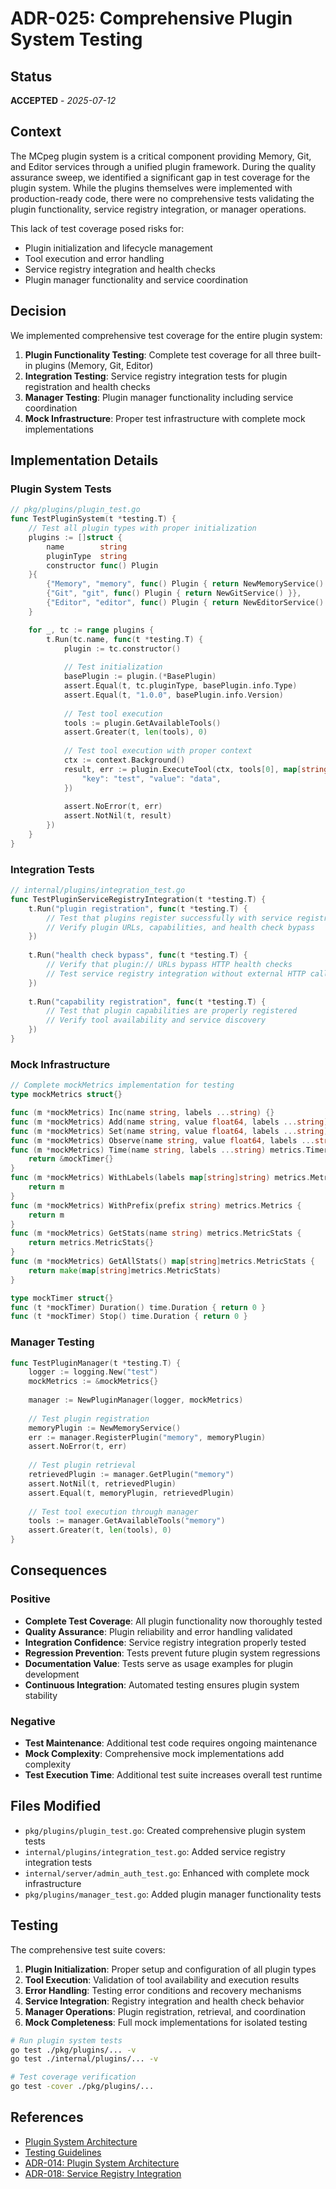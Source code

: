 # ADR-025: Comprehensive Plugin System Testing

## Status
**ACCEPTED** - *2025-07-12*

## Context
The MCpeg plugin system is a critical component providing Memory, Git, and Editor services through a unified plugin framework. During the quality assurance sweep, we identified a significant gap in test coverage for the plugin system. While the plugins themselves were implemented with production-ready code, there were no comprehensive tests validating the plugin functionality, service registry integration, or manager operations.

This lack of test coverage posed risks for:
- Plugin initialization and lifecycle management
- Tool execution and error handling
- Service registry integration and health checks
- Plugin manager functionality and service coordination

## Decision
We implemented comprehensive test coverage for the entire plugin system:

1. **Plugin Functionality Testing**: Complete test coverage for all three built-in plugins (Memory, Git, Editor)
2. **Integration Testing**: Service registry integration tests for plugin registration and health checks
3. **Manager Testing**: Plugin manager functionality including service coordination
4. **Mock Infrastructure**: Proper test infrastructure with complete mock implementations

## Implementation Details

### Plugin System Tests
```go
// pkg/plugins/plugin_test.go
func TestPluginSystem(t *testing.T) {
    // Test all plugin types with proper initialization
    plugins := []struct {
        name        string
        pluginType  string
        constructor func() Plugin
    }{
        {"Memory", "memory", func() Plugin { return NewMemoryService() }},
        {"Git", "git", func() Plugin { return NewGitService() }},
        {"Editor", "editor", func() Plugin { return NewEditorService() }},
    }

    for _, tc := range plugins {
        t.Run(tc.name, func(t *testing.T) {
            plugin := tc.constructor()
            
            // Test initialization
            basePlugin := plugin.(*BasePlugin)
            assert.Equal(t, tc.pluginType, basePlugin.info.Type)
            assert.Equal(t, "1.0.0", basePlugin.info.Version)
            
            // Test tool execution
            tools := plugin.GetAvailableTools()
            assert.Greater(t, len(tools), 0)
            
            // Test tool execution with proper context
            ctx := context.Background()
            result, err := plugin.ExecuteTool(ctx, tools[0], map[string]interface{}{
                "key": "test", "value": "data",
            })
            
            assert.NoError(t, err)
            assert.NotNil(t, result)
        })
    }
}
```

### Integration Tests
```go
// internal/plugins/integration_test.go  
func TestPluginServiceRegistryIntegration(t *testing.T) {
    t.Run("plugin registration", func(t *testing.T) {
        // Test that plugins register successfully with service registry
        // Verify plugin URLs, capabilities, and health check bypass
    })
    
    t.Run("health check bypass", func(t *testing.T) {
        // Verify that plugin:// URLs bypass HTTP health checks
        // Test service registry integration without external HTTP calls
    })
    
    t.Run("capability registration", func(t *testing.T) {
        // Test that plugin capabilities are properly registered
        // Verify tool availability and service discovery
    })
}
```

### Mock Infrastructure
```go
// Complete mockMetrics implementation for testing
type mockMetrics struct{}

func (m *mockMetrics) Inc(name string, labels ...string) {}
func (m *mockMetrics) Add(name string, value float64, labels ...string) {}
func (m *mockMetrics) Set(name string, value float64, labels ...string) {}
func (m *mockMetrics) Observe(name string, value float64, labels ...string) {}
func (m *mockMetrics) Time(name string, labels ...string) metrics.Timer { 
    return &mockTimer{} 
}
func (m *mockMetrics) WithLabels(labels map[string]string) metrics.Metrics { 
    return m 
}
func (m *mockMetrics) WithPrefix(prefix string) metrics.Metrics { 
    return m 
}
func (m *mockMetrics) GetStats(name string) metrics.MetricStats { 
    return metrics.MetricStats{} 
}
func (m *mockMetrics) GetAllStats() map[string]metrics.MetricStats { 
    return make(map[string]metrics.MetricStats) 
}

type mockTimer struct{}
func (t *mockTimer) Duration() time.Duration { return 0 }
func (t *mockTimer) Stop() time.Duration { return 0 }
```

### Manager Testing
```go
func TestPluginManager(t *testing.T) {
    logger := logging.New("test")
    mockMetrics := &mockMetrics{}
    
    manager := NewPluginManager(logger, mockMetrics)
    
    // Test plugin registration
    memoryPlugin := NewMemoryService()
    err := manager.RegisterPlugin("memory", memoryPlugin)
    assert.NoError(t, err)
    
    // Test plugin retrieval
    retrievedPlugin := manager.GetPlugin("memory")
    assert.NotNil(t, retrievedPlugin)
    assert.Equal(t, memoryPlugin, retrievedPlugin)
    
    // Test tool execution through manager
    tools := manager.GetAvailableTools("memory")
    assert.Greater(t, len(tools), 0)
}
```

## Consequences

### Positive
- **Complete Test Coverage**: All plugin functionality now thoroughly tested
- **Quality Assurance**: Plugin reliability and error handling validated
- **Integration Confidence**: Service registry integration properly tested
- **Regression Prevention**: Tests prevent future plugin system regressions
- **Documentation Value**: Tests serve as usage examples for plugin development
- **Continuous Integration**: Automated testing ensures plugin system stability

### Negative
- **Test Maintenance**: Additional test code requires ongoing maintenance
- **Mock Complexity**: Comprehensive mock implementations add complexity
- **Test Execution Time**: Additional test suite increases overall test runtime

## Files Modified
- `pkg/plugins/plugin_test.go`: Created comprehensive plugin system tests
- `internal/plugins/integration_test.go`: Added service registry integration tests
- `internal/server/admin_auth_test.go`: Enhanced with complete mock infrastructure
- `pkg/plugins/manager_test.go`: Added plugin manager functionality tests

## Testing
The comprehensive test suite covers:

1. **Plugin Initialization**: Proper setup and configuration of all plugin types
2. **Tool Execution**: Validation of tool availability and execution results
3. **Error Handling**: Testing error conditions and recovery mechanisms
4. **Service Integration**: Registry integration and health check behavior
5. **Manager Operations**: Plugin registration, retrieval, and coordination
6. **Mock Completeness**: Full mock implementations for isolated testing

```bash
# Run plugin system tests
go test ./pkg/plugins/... -v
go test ./internal/plugins/... -v

# Test coverage verification
go test -cover ./pkg/plugins/...
```

## References
- [Plugin System Architecture](../plugins.md)
- [Testing Guidelines](../testing.md)
- [ADR-014: Plugin System Architecture](ADR-014-Plugin-System-Architecture.md)
- [ADR-018: Service Registry Integration](ADR-018-Service-Registry-Integration.md)